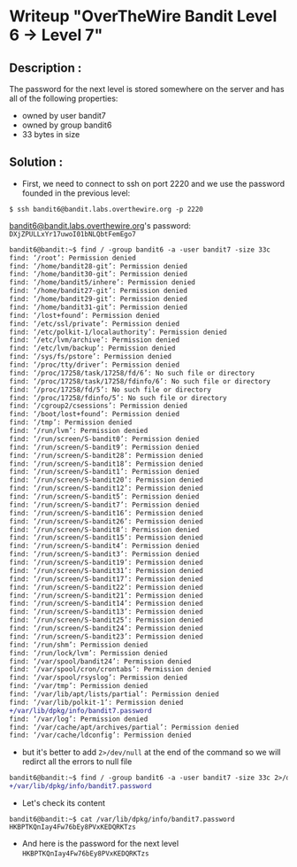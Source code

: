 # Writeup "OverTheWire Bandit Level 6 → Level 7"

## Description : 
 The password for the next level is stored somewhere on the server and has all of the following properties:

  - owned by user bandit7
  - owned by group bandit6
  - 33 bytes in size

## Solution :
- First, we need to connect to ssh on port 2220 and we use the password founded in the previous level: 
```
$ ssh bandit6@bandit.labs.overthewire.org -p 2220
```
bandit6@bandit.labs.overthewire.org's password: `DXjZPULLxYr17uwoI01bNLQbtFemEgo7`

```diff
bandit6@bandit:~$ find / -group bandit6 -a -user bandit7 -size 33c
find: ‘/root’: Permission denied
find: ‘/home/bandit28-git’: Permission denied
find: ‘/home/bandit30-git’: Permission denied
find: ‘/home/bandit5/inhere’: Permission denied
find: ‘/home/bandit27-git’: Permission denied
find: ‘/home/bandit29-git’: Permission denied
find: ‘/home/bandit31-git’: Permission denied
find: ‘/lost+found’: Permission denied
find: ‘/etc/ssl/private’: Permission denied
find: ‘/etc/polkit-1/localauthority’: Permission denied
find: ‘/etc/lvm/archive’: Permission denied
find: ‘/etc/lvm/backup’: Permission denied
find: ‘/sys/fs/pstore’: Permission denied
find: ‘/proc/tty/driver’: Permission denied
find: ‘/proc/17258/task/17258/fd/6’: No such file or directory
find: ‘/proc/17258/task/17258/fdinfo/6’: No such file or directory
find: ‘/proc/17258/fd/5’: No such file or directory
find: ‘/proc/17258/fdinfo/5’: No such file or directory
find: ‘/cgroup2/csessions’: Permission denied
find: ‘/boot/lost+found’: Permission denied
find: ‘/tmp’: Permission denied
find: ‘/run/lvm’: Permission denied
find: ‘/run/screen/S-bandit0’: Permission denied
find: ‘/run/screen/S-bandit9’: Permission denied
find: ‘/run/screen/S-bandit28’: Permission denied
find: ‘/run/screen/S-bandit18’: Permission denied
find: ‘/run/screen/S-bandit1’: Permission denied
find: ‘/run/screen/S-bandit20’: Permission denied
find: ‘/run/screen/S-bandit12’: Permission denied
find: ‘/run/screen/S-bandit5’: Permission denied
find: ‘/run/screen/S-bandit7’: Permission denied
find: ‘/run/screen/S-bandit16’: Permission denied
find: ‘/run/screen/S-bandit26’: Permission denied
find: ‘/run/screen/S-bandit8’: Permission denied
find: ‘/run/screen/S-bandit15’: Permission denied
find: ‘/run/screen/S-bandit4’: Permission denied
find: ‘/run/screen/S-bandit3’: Permission denied
find: ‘/run/screen/S-bandit19’: Permission denied
find: ‘/run/screen/S-bandit31’: Permission denied
find: ‘/run/screen/S-bandit17’: Permission denied
find: ‘/run/screen/S-bandit22’: Permission denied
find: ‘/run/screen/S-bandit21’: Permission denied
find: ‘/run/screen/S-bandit14’: Permission denied
find: ‘/run/screen/S-bandit13’: Permission denied
find: ‘/run/screen/S-bandit25’: Permission denied
find: ‘/run/screen/S-bandit24’: Permission denied
find: ‘/run/screen/S-bandit23’: Permission denied
find: ‘/run/shm’: Permission denied
find: ‘/run/lock/lvm’: Permission denied
find: ‘/var/spool/bandit24’: Permission denied
find: ‘/var/spool/cron/crontabs’: Permission denied
find: ‘/var/spool/rsyslog’: Permission denied
find: ‘/var/tmp’: Permission denied
find: ‘/var/lib/apt/lists/partial’: Permission denied
find: ‘/var/lib/polkit-1’: Permission denied
+/var/lib/dpkg/info/bandit7.password
find: ‘/var/log’: Permission denied
find: ‘/var/cache/apt/archives/partial’: Permission denied
find: ‘/var/cache/ldconfig’: Permission denied

```
- but it's better to add `2>/dev/null` at the end of the command so we will redirct all the errors to null file 
```diff
bandit6@bandit:~$ find / -group bandit6 -a -user bandit7 -size 33c 2>/dev/null
+/var/lib/dpkg/info/bandit7.password
```

- Let's check its content 
```
bandit6@bandit:~$ cat /var/lib/dpkg/info/bandit7.password
HKBPTKQnIay4Fw76bEy8PVxKEDQRKTzs

```
- And here is the password for the next level `HKBPTKQnIay4Fw76bEy8PVxKEDQRKTzs`


